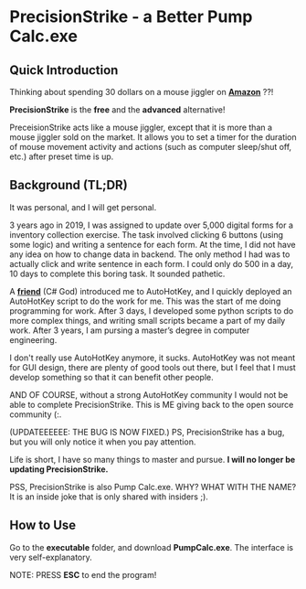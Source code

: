
<!-- PROJECT LOGO AND INTRODUCTION SECTIOn-->
# PrecisionStrike - a Better Pump Calc.exe</h3>

## Quick Introduction
Thinking about spending 30 dollars on a mouse jiggler on __[Amazon](https://www.amazon.ca/s?k=amazon+mouse+mover&gclid=CjwKCAjwqJSaBhBUEiwAg5W9pwNlsdmgOSITELoz8MZz71dqFL6zcrvLuPPx6nS4parZC-ZG4n6dpRoCtAMQAvD_BwE&hvadid=555654190247&hvdev=c&hvlocphy=9061009&hvnetw=g&hvqmt=e&hvrand=7934794558607806140&hvtargid=kwd-949918144788&hydadcr=26030_9772388&tag=googcana-20&ref=pd_sl_6moxg0jgkv_e)__  ??! 

**PrecisionStrike** is the **free** and the **advanced** alternative! 

PreceisionStrike acts like a mouse jiggler, except that it is more than a mouse jiggler sold on the market. It allows you to set a timer for the duration of mouse movement activity and actions (such as computer sleep/shut off, etc.) after preset time is up.



## Background (TL;DR)
It was personal, and I will get personal. 

3 years ago in 2019, I was assigned to update over 5,000 digital forms for a inventory collection exercise. The task involved clicking 6 buttons (using some logic) and writing a sentence for each form. At the time, I did not have any idea on how to change data in backend. The only method I had was to actually click and write sentence in each form. I could only do 500 in a day, 10 days to complete this boring task. It sounded pathetic.

A __[friend](https://github.com/chaojian-zhang)__ (C# God) introduced me to AutoHotKey, and I quickly deployed an AutoHotKey script to do the work for me. This was the start of me doing programming for work. After 3 days, I developed some python scripts to do more complex things, and writing small scripts became a part of my daily work.  After 3 years, I am pursing a master’s degree in computer engineering.

I don't really use AutoHotKey anymore, it sucks. AutoHotKey was not meant for GUI design, there are plenty of good tools out there, but I feel that I must develop something so that it can benefit other people. 

AND OF COURSE, without a strong AutoHotKey community I would not be able to complete PrecisionStrike. This is ME giving back to the open source community (:.

(UPDATEEEEEE: THE BUG IS NOW FIXED.) PS, PrecisionStrike has a bug, but you will only notice it when you pay attention.

Life is short, I have so many things to master and pursue. **I will no longer be updating PrecisionStrike.**

PSS, PrecisionStrike is also Pump Calc.exe. WHY? WHAT WITH THE NAME? It is an inside joke that is only shared with insiders ;).


## How to Use
Go to the **executable** folder, and download **PumpCalc.exe**. The interface is very self-explanatory.

NOTE: PRESS **ESC** to end the program!

